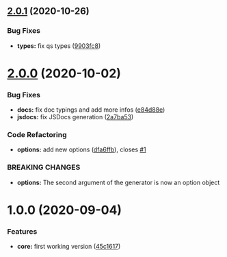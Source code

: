 ## [2.0.1](https://github.com/nfroidure/openapi-ts-sdk-builder/compare/v2.0.0...v2.0.1) (2020-10-26)


### Bug Fixes

* **types:** fix qs types ([9903fc8](https://github.com/nfroidure/openapi-ts-sdk-builder/commit/9903fc84ec20811e11927707e1d36b1fdc43a952))



# [2.0.0](https://github.com/nfroidure/openapi-ts-sdk-builder/compare/v1.0.0...v2.0.0) (2020-10-02)


### Bug Fixes

* **docs:** fix doc typings and add more infos ([e84d88e](https://github.com/nfroidure/openapi-ts-sdk-builder/commit/e84d88ee873a6b52027934e3c6df7ae59422fc28))
* **jsdocs:** fix JSDocs generation ([2a7ba53](https://github.com/nfroidure/openapi-ts-sdk-builder/commit/2a7ba53b095d1baf636f715cc9046c1d058247c3))


### Code Refactoring

* **options:** add new options ([dfa6ffb](https://github.com/nfroidure/openapi-ts-sdk-builder/commit/dfa6ffbd33aac50cdbf7ac59634257641d715ba2)), closes [#1](https://github.com/nfroidure/openapi-ts-sdk-builder/issues/1)


### BREAKING CHANGES

* **options:** The second argument of the generator is now an option object



# 1.0.0 (2020-09-04)


### Features

* **core:** first working version ([45c1617](https://github.com/nfroidure/openapi-ts-sdk-builder/commit/45c1617d7c4402b05961fb78d56b8f6be4abffe3))



